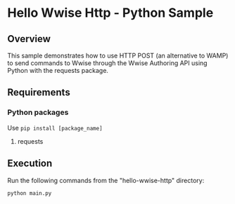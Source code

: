 # Hello Wwise Http - Python Sample
## Overview

This sample demonstrates how to use HTTP POST (an alternative to WAMP) to send commands to Wwise through the Wwise Authoring API using Python with the requests package.

## Requirements

### Python packages
Use ``` pip install [package_name] ```
1. requests

## Execution

Run the following commands from the "hello-wwise-http" directory:

    python main.py
